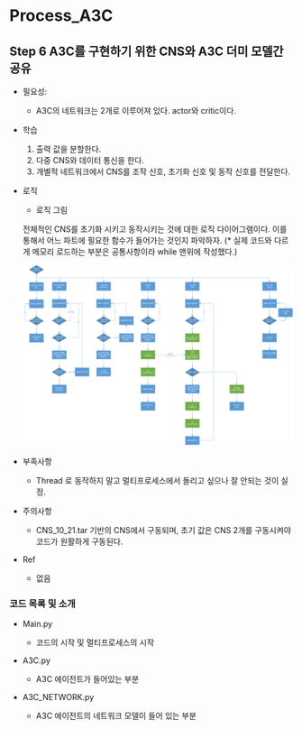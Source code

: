 # Process_A3C
## Step 6 A3C를 구현하기 위한 CNS와 A3C 더미 모델간 공유

- 필요성:
    - A3C의 네트워크는 2개로 이루어져 있다. actor와 critic이다.

- 학습
    1. 출력 값을 분할한다.
    2. 다중 CNS와 데이터 통신을 한다.
    3. 개별적 네트워크에서 CNS를 조작 신호, 초기화 신호 및 동작 신호를 전달한다.
    
- 로직
    - 로직 그림
    
    전체적인 CNS를 초기화 시키고 동작시키는 것에 대한 로직 다이어그램이다. 이를 통해서 어느 파트에 필요한 함수가
    들어가는 것인지 파악하자. (* 실제 코드와 다르게 메모리 로드하는 부분은 공통사항이라 while 맨위에 작성했다.)
    
    ![로직](로직.png)
    
    
- 부족사항
    - Thread 로 동작하지 말고 멀티프로세스에서 돌리고 싶으나 잘 안되는 것이 실정.

- 주의사항
    - CNS_10_21.tar 기반의 CNS에서 구동되며, 초기 값은 CNS 2개를 구동시켜야 코드가 원활하게 구동된다.
   
- Ref
    - 없음
   
### 코드 목록 및 소개
- Main.py
    - 코드의 시작 및 멀티프로세스의 시작
    
- A3C.py
    - A3C 에이전트가 들어있는 부분
    
- A3C_NETWORK.py
    - A3C 에이전트의 네트워크 모델이 들어 있는 부분    
